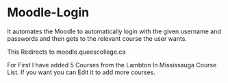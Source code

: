 # Moodle-Login
It automates the Moodle to automatically login with the given username and passwords and then gets to the relevant course the user wants. 

This Redirects to moodle.queescollege.ca 

For First I have added 5 Courses from the Lambton In Mississauga Course List. If you want you can Edit it to add more courses.

